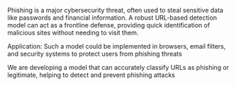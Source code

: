  Phishing is a major cybersecurity threat, often used to steal sensitive data like passwords and financial information.
 A robust URL-based detection model can act as a frontline defense, providing quick identification of malicious sites without needing to visit them.
 
 Application:
 Such a model could be implemented in browsers, email filters, and security systems to protect users from phishing threats

 We are developing a model that can accurately classify URLs as phishing or legitimate, helping to detect and prevent phishing attacks

